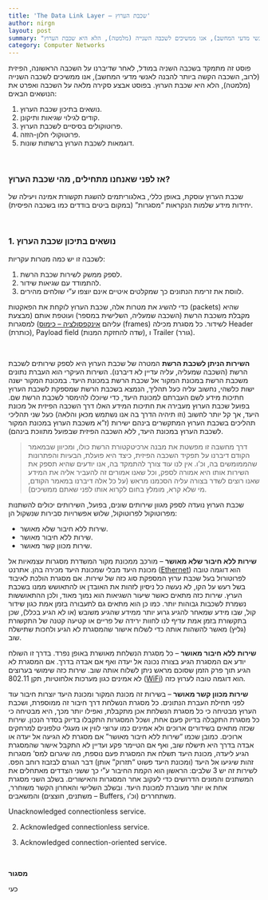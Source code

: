 ```yaml
---
title: 'The Data Link Layer – שכבת הערוץ'
author: nirgn
layout: post
summary: "פוסט זה מתמקד בשכבה השניה במודל, לאחר שדיברנו על השכבה הראשונה, הפיזית (לרוב, השכבה הקשה ביותר להבנה לאנשי מדעי המחשב), אנו ממשיכים לשכבה השנייה (מלמטה), הלא היא שכבת הערוץ."
category: Computer Networks
---
```

פוסט זה מתמקד בשכבה השניה במודל, לאחר שדיברנו על השכבה הראשונה, הפיזית (לרוב, השכבה הקשה ביותר להבנה לאנשי מדעי המחשב), אנו ממשיכים לשכבה השנייה (מלמטה), הלא היא שכבת הערוץ.
בפוסט אבצע סקירה מלאה על השכבה ואפרט את הנושאים הבאים:

1. נושאים בתיכון שכבת הערוץ.
2. קודים לגילוי שגיאות ותיקונן.
3. פרוטוקולים בסיסיים לשכבת הערוץ.
4. פרוטוקולי חלון-הזזה.
5. דוגמאות לשכבת הערוץ ברשתות שונות.

<!--more-->

&nbsp;

### אז לפני שאנחנו מתחילים, מהי שכבת הערוץ?

שכבת הערוץ עוסקת, באופן כללי, באלגוריתמים להשגת תקשורת אמינה ויעילה של יחידות מידע שלמות הנקראות “מסגרות” (במקום ביטים בודדים כמו בשכבה הפיסית).

&nbsp;

### 1. נושאים בתיכון שכבת הערוץ

לשכבה זו יש כמה מטרות עקריות:
1. לספק ממשק לשירות שכבת הרשת.
2. להתמודד עם שגיאות שידור.
3. לווסת את זרימת הנתונים כך שמקלטים איטיים אינם יוצפו ע”י שולחים מהירים.

כדי להשיג את מטרות אלה, שכבת הערוץ לוקחת את הפאקטות (packets) שהיא מקבלת משכבת הרשת (השכבה שמעליה, השלישית במספר) ועוטפת אותם (מבצעת עליהם [אינקפסולציה – כימוס](http://en.wikipedia.org/wiki/Encapsulation_%28object-oriented_programming%29)) למסגרות (frames) לשידור. כל מסגרת מכילה Header (כותרת), Payload field (שדה להחזקת המנות), ו Trailer (גורר).

&nbsp;

**השירות הניתן לשכבת הרשת**
המטרה של שכבת הערוץ היא לספק שירותים לשכבת הרשת (השכבה שמעליה, עליה עדיין לא דיברנו). השירות העיקרי הוא העברת נתונים משכבת הרשת במכונת המקור אל שכבת הרשת במכונת היעד. במכונת המקור ישנה ישות כלשהי, נחשוב עליה כעל תהליך, הנמצא בשכבת הרשת שמספקת לשכבת הערוץ חתיכות מידע לשם העברתם למכונת היעד, כדי שיוכלו להימסר לשכבת הרשת שם. בפועל שכבת הערוץ מעבירה את חתיכות המידע האלו דרך השכבה הפיזית אל מכונת היעד, אך קל יותר לחשוב (וזו תיהיה הדרך בה אנו נשתמש מכאן והלאה) כעל שני תהליכי תהליכים בשכבת הערוץ המתקשרים בינהם ישירות (ז”א משכבת הערוץ במכונת המקור לשכבת הערוץ במכונת היעד, ללא השכבה הפיזית שבפועל מתווכת בינהם).

> דרך מחשבה זו מפשטת את מבנה ארכיטקטורת הרשת כולו, ומכיוון שבמאמר הקודם דיברנו על תפקיד השכבה הפיזית, כיצד היא פועלת, הבעיות והפתרונות שהממומשים בה, וכ’ו. אין לנו עוד צורך להתמקד בה, אנו יודעים שהיא תספק את השירות אותו היא אמורה לספק, וכל שאנו אמורים זה להעביר אליה את המידע שאנו רוצים לשדר בצורה עליה הסכמנו מראש (על כל אלה דיברנו במאמר הקודם, מי שלא קרא, מומלץ בחום לקרוא אותו לפני שאתם ממשיכים).

שכבת הערוץ נועדה לספק מגוון שירותים שונים, בפועל, השירותים יכולים להשתנות מפרוטוקול לפרוטוקול, שלוש אפשרויות סבירות שנשקול הן:

* שירות ללא חיבור שלא מאושר.
* שירות ללא חיבור מאושר.
* שירות מכוון קשר מאושר.

**שירות ללא חיבור שלא מאושר** – מורכב ממכונת מקור המשדרת מסגרות עצמאיות אל מכונת היעד מבלי שמכונת היעד מכירה בהן. אתרנט ([Ethernet](https://en.wikipedia.org/wiki/Ethernet)) הוא דוגמה טובה לפרוטורול בעל שכבת ערוץ המספקת סוג כזה של שירות. אם מסגרת הולכת לאיבוד בשל רעש על הקו, לא נעשה כל ניסיון לזהות את האובדן או להתאושש ממנו בשכבת הערץ. שירות כזה מתאים כאשר שיעור השגיאות הוא נמוך מאוד, ולכן ההתאוששות נשמרת לשכבות גבוהות יותר. כמו כן הוא מתאים גם לתעבורה בזמן אמת כגון שידור קול, שבו מידע שמאחר להגיע גרוע יותר ממידע שהגיע משובש (או לא הגיע בכלל), שכן בתקשורת בזמן אמת עדיף לנו לחוות ירידה של פריים או קטיעה קטנה של התקשורת (גליץ) מאשר להשהות אותה כדי לשלוח אישור שהמסגרת לא הגיע ולחכות שתישלח שוב.

**שירות ללא חיבור מאושר** – כל מסגרת הנשלחת מאושרת באופן נפרד. בדרך זו השולח יודע אם המסגרת הגיע בצורה נכונה אל יעדה ואף אם אבדה בדרך. אם המסגרת לא הגיע תוך פרק הזמן שסוכם מראש ניתן לשלוח אותה שוב. שירות כזה שימושי בערוצים לא אמינים כגון מערכות אלחוטיות, תקן 802.11 ([WiFi](https://en.wikipedia.org/wiki/IEEE_802.11)) הוא דוגמה טובה לערוץ כזה.

**שירות מכוון קשר מאושר** – בשירות זה מכונת המקור ומכונת היעד יוצרות חיבור עוד לפני תחילת העברת הנתונים. כל מסגרת הנשלחת דרך חיבור זה ממוספרת, ושכבת הערוץ מבטיחה כי כל מסגרת הנשלחת אכן מתקבלת, ואפילו יותר מכך, היא מבטיחה כי כל מסגרת התקבלה בדיוק פעם אחת, ושכל המסגרות התקבלו בדיוק בסדר הנכון. שירות שכזה מתאים בשידורים ארוכים ולא אמינים כמו ערוצי לווין או מעגלי טלפונים למרחקים ארוכים. כמובן שכמו “שירות ללא חיבור מאושר” אם מסגרת לא הגיעה אל יעדה או אבדה בדרך היא תישלח שוב, ואף אם הטיימר פקע ועדיין לא התקבל אישור שהמסגרת הגיע ליעדה, מכונת היעד תשלח את המסגרת פעם נוספת, מה שיגרום למס’ מסגרות זהות שיגיעו אל היעד (ומכונת היעד פשוט “תזרוק” אותן) דבר הגורם לבזבוז רוחב הפס. לשירות זה יש 3 שלבים: הראשון הוא הקמת החיבור ע”י כך ששני הצדדים מאתחלים את המשתנים והמונים הדרושים כדי לעקוב אחר המסגרות והאישורים. בשלב השני מסגרת אחת או יותר מעוברת למכונת היעד. ובשלב השלישי והאחרון הקשר משוחרר, והמשאבים (משתנים, חוצצים – Buffers, וכ’ו) משתחררים.

Unacknowledged connectionless service.

2. Acknowledged connectionless service.

3. Acknowledged connection-oriented service.

&nbsp;

**מסגור**

כעי
